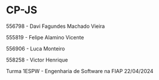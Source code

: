 # CP-JS
556798 - Davi Fagundes Machado Vieira

555819 - Felipe Alamino Vicente

556906 - Luca Monteiro

558258 - Victor Henrique

Turma 1ESPW - Engenharia de Software na FIAP
22/04/2024
